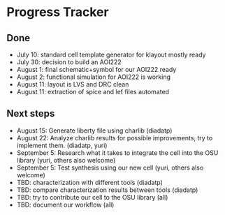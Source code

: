 # Progress Tracker

## Done
- July 10: standard cell template generator for klayout mostly ready
- July 30: decision to build an AOI222
- August 1: final schematic+symbol for our AOI222 ready
- August 2: functional simulation for AOI222 is working
- August 11: layout is LVS and DRC clean
- August 11: extraction of spice and lef files automated

## Next steps
- August 15: Generate liberty file using charlib (diadatp)
- August 22: Analyze charlib results for possible improvements, try to implement them. (diadatp, yuri)
- September 5: Research what it takes to integrate the cell into the OSU library (yuri, others also welcome)
- September 5: Test synthesis using our new cell (yuri, others also welcome)
- TBD: characterization with different tools (diadatp)
- TBD: compare characterization results between tools (diadatp)
- TBD: try to contribute our cell to the OSU library (all)
- TBD: document our workflow (all)